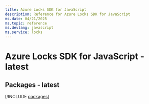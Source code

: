 ```yaml
---
title: Azure Locks SDK for JavaScript
description: Reference for Azure Locks SDK for JavaScript
ms.date: 04/21/2025
ms.topic: reference
ms.devlang: javascript
ms.service: locks
---
```

# Azure Locks SDK for JavaScript - latest
## Packages - latest
[!INCLUDE [packages](locks-index.md)]